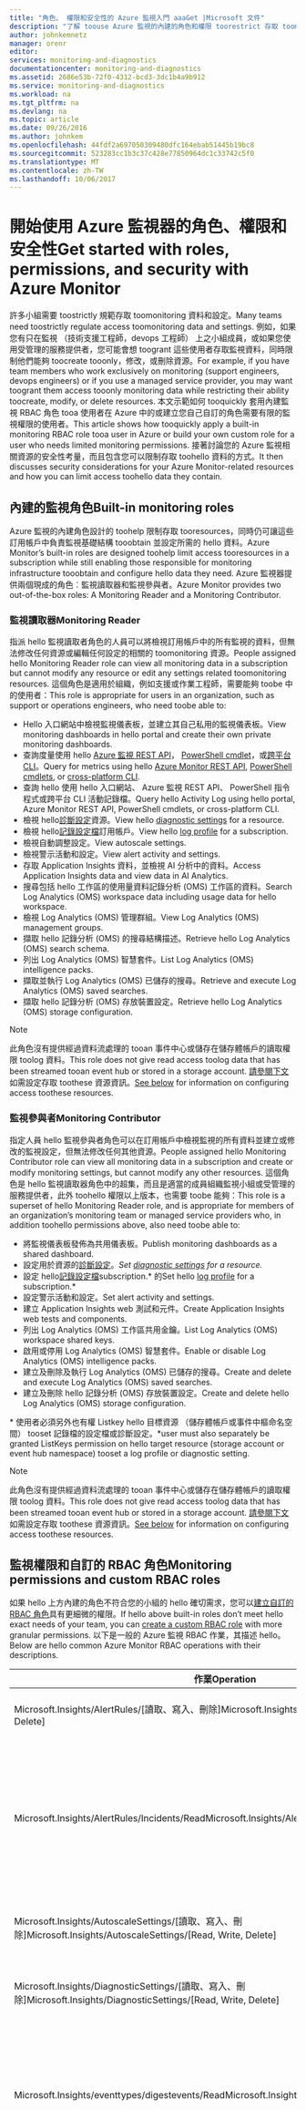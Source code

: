 ```yaml
---
title: "角色、 權限和安全性的 Azure 監視入門 aaaGet |Microsoft 文件"
description: "了解 toouse Azure 監視的內建的角色和權限 toorestrict 存取 toomonitoring 資源的方式。"
author: johnkemnetz
manager: orenr
editor: 
services: monitoring-and-diagnostics
documentationcenter: monitoring-and-diagnostics
ms.assetid: 2686e53b-72f0-4312-bcd3-3dc1b4a9b912
ms.service: monitoring-and-diagnostics
ms.workload: na
ms.tgt_pltfrm: na
ms.devlang: na
ms.topic: article
ms.date: 09/26/2016
ms.author: johnkem
ms.openlocfilehash: 44fdf2a697050309480dfc164ebab51445b19bc8
ms.sourcegitcommit: 523283cc1b3c37c428e77850964dc1c33742c5f0
ms.translationtype: MT
ms.contentlocale: zh-TW
ms.lasthandoff: 10/06/2017
---
```

# <a name="get-started-with-roles-permissions-and-security-with-azure-monitor"></a><span data-ttu-id="8a6d9-103">開始使用 Azure 監視器的角色、權限和安全性</span><span class="sxs-lookup"><span data-stu-id="8a6d9-103">Get started with roles, permissions, and security with Azure Monitor</span></span>
<span data-ttu-id="8a6d9-104">許多小組需要 toostrictly 規範存取 toomonitoring 資料和設定。</span><span class="sxs-lookup"><span data-stu-id="8a6d9-104">Many teams need toostrictly regulate access toomonitoring data and settings.</span></span> <span data-ttu-id="8a6d9-105">例如，如果您有只在監視 （技術支援工程師，devops 工程師） 上之小組成員，或如果您使用受管理的服務提供者，您可能會想 toogrant 這些使用者存取監視資料，同時限制他們能夠 toocreate tooonly，修改，或刪除資源。</span><span class="sxs-lookup"><span data-stu-id="8a6d9-105">For example, if you have team members who work exclusively on monitoring (support engineers, devops engineers) or if you use a managed service provider, you may want toogrant them access tooonly monitoring data while restricting their ability toocreate, modify, or delete resources.</span></span> <span data-ttu-id="8a6d9-106">本文示範如何 tooquickly 套用內建監視 RBAC 角色 tooa 使用者在 Azure 中的或建立您自己自訂的角色需要有限的監視權限的使用者。</span><span class="sxs-lookup"><span data-stu-id="8a6d9-106">This article shows how tooquickly apply a built-in monitoring RBAC role tooa user in Azure or build your own custom role for a user who needs limited monitoring permissions.</span></span> <span data-ttu-id="8a6d9-107">接著討論您的 Azure 監視相關資源的安全性考量，而且包含您可以限制存取 toohello 資料的方式。</span><span class="sxs-lookup"><span data-stu-id="8a6d9-107">It then discusses security considerations for your Azure Monitor-related resources and how you can limit access toohello data they contain.</span></span>

## <a name="built-in-monitoring-roles"></a><span data-ttu-id="8a6d9-108">內建的監視角色</span><span class="sxs-lookup"><span data-stu-id="8a6d9-108">Built-in monitoring roles</span></span>
<span data-ttu-id="8a6d9-109">Azure 監視的內建角色設計的 toohelp 限制存取 tooresources，同時仍可讓這些訂用帳戶中負責監視基礎結構 tooobtain 並設定所需的 hello 資料。</span><span class="sxs-lookup"><span data-stu-id="8a6d9-109">Azure Monitor’s built-in roles are designed toohelp limit access tooresources in a subscription while still enabling those responsible for monitoring infrastructure tooobtain and configure hello data they need.</span></span> <span data-ttu-id="8a6d9-110">Azure 監視器提供兩個現成的角色︰監視讀取器和監視參與者。</span><span class="sxs-lookup"><span data-stu-id="8a6d9-110">Azure Monitor provides two out-of-the-box roles: A Monitoring Reader and a Monitoring Contributor.</span></span>

### <a name="monitoring-reader"></a><span data-ttu-id="8a6d9-111">監視讀取器</span><span class="sxs-lookup"><span data-stu-id="8a6d9-111">Monitoring Reader</span></span>
<span data-ttu-id="8a6d9-112">指派 hello 監視讀取者角色的人員可以將檢視訂用帳戶中的所有監視的資料，但無法修改任何資源或編輯任何設定的相關的 toomonitoring 資源。</span><span class="sxs-lookup"><span data-stu-id="8a6d9-112">People assigned hello Monitoring Reader role can view all monitoring data in a subscription but cannot modify any resource or edit any settings related toomonitoring resources.</span></span> <span data-ttu-id="8a6d9-113">這個角色是適用於組織，例如支援或作業工程師，需要能夠 toobe 中的使用者：</span><span class="sxs-lookup"><span data-stu-id="8a6d9-113">This role is appropriate for users in an organization, such as support or operations engineers, who need toobe able to:</span></span>

* <span data-ttu-id="8a6d9-114">Hello 入口網站中檢視監視儀表板，並建立其自己私用的監視儀表板。</span><span class="sxs-lookup"><span data-stu-id="8a6d9-114">View monitoring dashboards in hello portal and create their own private monitoring dashboards.</span></span>
* <span data-ttu-id="8a6d9-115">查詢度量使用 hello [Azure 監視 REST API](https://msdn.microsoft.com/library/azure/dn931930.aspx)， [PowerShell cmdlet](insights-powershell-samples.md)，或[跨平台 CLI](insights-cli-samples.md)。</span><span class="sxs-lookup"><span data-stu-id="8a6d9-115">Query for metrics using hello [Azure Monitor REST API](https://msdn.microsoft.com/library/azure/dn931930.aspx), [PowerShell cmdlets](insights-powershell-samples.md), or [cross-platform CLI](insights-cli-samples.md).</span></span>
* <span data-ttu-id="8a6d9-116">查詢 hello 使用 hello 入口網站、 Azure 監視 REST API、 PowerShell 指令程式或跨平台 CLI 活動記錄檔。</span><span class="sxs-lookup"><span data-stu-id="8a6d9-116">Query hello Activity Log using hello portal, Azure Monitor REST API, PowerShell cmdlets, or cross-platform CLI.</span></span>
* <span data-ttu-id="8a6d9-117">檢視 hello[診斷設定](monitoring-overview-of-diagnostic-logs.md#resource-diagnostic-settings)資源。</span><span class="sxs-lookup"><span data-stu-id="8a6d9-117">View hello [diagnostic settings](monitoring-overview-of-diagnostic-logs.md#resource-diagnostic-settings) for a resource.</span></span>
* <span data-ttu-id="8a6d9-118">檢視 hello[記錄設定檔](monitoring-overview-activity-logs.md#export-the-activity-log-with-a-log-profile)訂用帳戶。</span><span class="sxs-lookup"><span data-stu-id="8a6d9-118">View hello [log profile](monitoring-overview-activity-logs.md#export-the-activity-log-with-a-log-profile) for a subscription.</span></span>
* <span data-ttu-id="8a6d9-119">檢視自動調整設定。</span><span class="sxs-lookup"><span data-stu-id="8a6d9-119">View autoscale settings.</span></span>
* <span data-ttu-id="8a6d9-120">檢視警示活動和設定。</span><span class="sxs-lookup"><span data-stu-id="8a6d9-120">View alert activity and settings.</span></span>
* <span data-ttu-id="8a6d9-121">存取 Application Insights 資料，並檢視 AI 分析中的資料。</span><span class="sxs-lookup"><span data-stu-id="8a6d9-121">Access Application Insights data and view data in AI Analytics.</span></span>
* <span data-ttu-id="8a6d9-122">搜尋包括 hello 工作區的使用量資料記錄分析 (OMS) 工作區的資料。</span><span class="sxs-lookup"><span data-stu-id="8a6d9-122">Search Log Analytics (OMS) workspace data including usage data for hello workspace.</span></span>
* <span data-ttu-id="8a6d9-123">檢視 Log Analytics (OMS) 管理群組。</span><span class="sxs-lookup"><span data-stu-id="8a6d9-123">View Log Analytics (OMS) management groups.</span></span>
* <span data-ttu-id="8a6d9-124">擷取 hello 記錄分析 (OMS) 的搜尋結構描述。</span><span class="sxs-lookup"><span data-stu-id="8a6d9-124">Retrieve hello Log Analytics (OMS) search schema.</span></span>
* <span data-ttu-id="8a6d9-125">列出 Log Analytics (OMS) 智慧套件。</span><span class="sxs-lookup"><span data-stu-id="8a6d9-125">List Log Analytics (OMS) intelligence packs.</span></span>
* <span data-ttu-id="8a6d9-126">擷取並執行 Log Analytics (OMS) 已儲存的搜尋。</span><span class="sxs-lookup"><span data-stu-id="8a6d9-126">Retrieve and execute Log Analytics (OMS) saved searches.</span></span>
* <span data-ttu-id="8a6d9-127">擷取 hello 記錄分析 (OMS) 存放裝置設定。</span><span class="sxs-lookup"><span data-stu-id="8a6d9-127">Retrieve hello Log Analytics (OMS) storage configuration.</span></span>

> [!NOTE]
> <span data-ttu-id="8a6d9-128">此角色沒有提供經過資料流處理的 tooan 事件中心或儲存在儲存體帳戶的讀取權限 toolog 資料。</span><span class="sxs-lookup"><span data-stu-id="8a6d9-128">This role does not give read access toolog data that has been streamed tooan event hub or stored in a storage account.</span></span> <span data-ttu-id="8a6d9-129">[請參閱下文](#security-considerations-for-monitoring-data)如需設定存取 toothese 資源資訊。</span><span class="sxs-lookup"><span data-stu-id="8a6d9-129">[See below](#security-considerations-for-monitoring-data) for information on configuring access toothese resources.</span></span>
> 
> 

### <a name="monitoring-contributor"></a><span data-ttu-id="8a6d9-130">監視參與者</span><span class="sxs-lookup"><span data-stu-id="8a6d9-130">Monitoring Contributor</span></span>
<span data-ttu-id="8a6d9-131">指定人員 hello 監視參與者角色可以在訂用帳戶中檢視監視的所有資料並建立或修改的監視設定，但無法修改任何其他資源。</span><span class="sxs-lookup"><span data-stu-id="8a6d9-131">People assigned hello Monitoring Contributor role can view all monitoring data in a subscription and create or modify monitoring settings, but cannot modify any other resources.</span></span> <span data-ttu-id="8a6d9-132">這個角色是 hello 監視讀取器角色中的超集，而且是適當的成員組織監視小組或受管理的服務提供者，此外 toohello 權限以上版本，也需要 toobe 能夠：</span><span class="sxs-lookup"><span data-stu-id="8a6d9-132">This role is a superset of hello Monitoring Reader role, and is appropriate for members of an organization’s monitoring team or managed service providers who, in addition toohello permissions above, also need toobe able to:</span></span>

* <span data-ttu-id="8a6d9-133">將監視儀表板發佈為共用儀表板。</span><span class="sxs-lookup"><span data-stu-id="8a6d9-133">Publish monitoring dashboards as a shared dashboard.</span></span>
* <span data-ttu-id="8a6d9-134">設定用於資源的[診斷設定](monitoring-overview-of-diagnostic-logs.md#resource-diagnostic-settings)。*</span><span class="sxs-lookup"><span data-stu-id="8a6d9-134">Set [diagnostic settings](monitoring-overview-of-diagnostic-logs.md#resource-diagnostic-settings) for a resource.*</span></span>
* <span data-ttu-id="8a6d9-135">設定 hello[記錄設定檔](monitoring-overview-activity-logs.md#export-the-activity-log-with-a-log-profile)subscription.* 的</span><span class="sxs-lookup"><span data-stu-id="8a6d9-135">Set hello [log profile](monitoring-overview-activity-logs.md#export-the-activity-log-with-a-log-profile) for a subscription.*</span></span>
* <span data-ttu-id="8a6d9-136">設定警示活動和設定。</span><span class="sxs-lookup"><span data-stu-id="8a6d9-136">Set alert activity and settings.</span></span>
* <span data-ttu-id="8a6d9-137">建立 Application Insights web 測試和元件。</span><span class="sxs-lookup"><span data-stu-id="8a6d9-137">Create Application Insights web tests and components.</span></span>
* <span data-ttu-id="8a6d9-138">列出 Log Analytics (OMS) 工作區共用金鑰。</span><span class="sxs-lookup"><span data-stu-id="8a6d9-138">List Log Analytics (OMS) workspace shared keys.</span></span>
* <span data-ttu-id="8a6d9-139">啟用或停用 Log Analytics (OMS) 智慧套件。</span><span class="sxs-lookup"><span data-stu-id="8a6d9-139">Enable or disable Log Analytics (OMS) intelligence packs.</span></span>
* <span data-ttu-id="8a6d9-140">建立及刪除及執行 Log Analytics (OMS) 已儲存的搜尋。</span><span class="sxs-lookup"><span data-stu-id="8a6d9-140">Create and delete and execute Log Analytics (OMS) saved searches.</span></span>
* <span data-ttu-id="8a6d9-141">建立及刪除 hello 記錄分析 (OMS) 存放裝置設定。</span><span class="sxs-lookup"><span data-stu-id="8a6d9-141">Create and delete hello Log Analytics (OMS) storage configuration.</span></span>

<span data-ttu-id="8a6d9-142">* 使用者必須另外也有權 Listkey hello 目標資源 （儲存體帳戶或事件中樞命名空間） tooset 記錄檔的設定檔或診斷設定。</span><span class="sxs-lookup"><span data-stu-id="8a6d9-142">*user must also separately be granted ListKeys permission on hello target resource (storage account or event hub namespace) tooset a log profile or diagnostic setting.</span></span>

> [!NOTE]
> <span data-ttu-id="8a6d9-143">此角色沒有提供經過資料流處理的 tooan 事件中心或儲存在儲存體帳戶的讀取權限 toolog 資料。</span><span class="sxs-lookup"><span data-stu-id="8a6d9-143">This role does not give read access toolog data that has been streamed tooan event hub or stored in a storage account.</span></span> <span data-ttu-id="8a6d9-144">[請參閱下文](#security-considerations-for-monitoring-data)如需設定存取 toothese 資源資訊。</span><span class="sxs-lookup"><span data-stu-id="8a6d9-144">[See below](#security-considerations-for-monitoring-data) for information on configuring access toothese resources.</span></span>
> 
> 

## <a name="monitoring-permissions-and-custom-rbac-roles"></a><span data-ttu-id="8a6d9-145">監視權限和自訂的 RBAC 角色</span><span class="sxs-lookup"><span data-stu-id="8a6d9-145">Monitoring permissions and custom RBAC roles</span></span>
<span data-ttu-id="8a6d9-146">如果 hello 上方內建的角色不符合您的小組的 hello 確切需求，您可以[建立自訂的 RBAC 角色](../active-directory/role-based-access-control-custom-roles.md)具有更細微的權限。</span><span class="sxs-lookup"><span data-stu-id="8a6d9-146">If hello above built-in roles don’t meet hello exact needs of your team, you can [create a custom RBAC role](../active-directory/role-based-access-control-custom-roles.md) with more granular permissions.</span></span> <span data-ttu-id="8a6d9-147">以下是一般的 Azure 監視 RBAC 作業，其描述 hello。</span><span class="sxs-lookup"><span data-stu-id="8a6d9-147">Below are hello common Azure Monitor RBAC operations with their descriptions.</span></span>

| <span data-ttu-id="8a6d9-148">作業</span><span class="sxs-lookup"><span data-stu-id="8a6d9-148">Operation</span></span> | <span data-ttu-id="8a6d9-149">說明</span><span class="sxs-lookup"><span data-stu-id="8a6d9-149">Description</span></span> |
| --- | --- |
| <span data-ttu-id="8a6d9-150">Microsoft.Insights/AlertRules/[讀取、寫入、刪除]</span><span class="sxs-lookup"><span data-stu-id="8a6d9-150">Microsoft.Insights/AlertRules/[Read, Write, Delete]</span></span> |<span data-ttu-id="8a6d9-151">讀取/寫入/刪除警示規則。</span><span class="sxs-lookup"><span data-stu-id="8a6d9-151">Read/write/delete alert rules.</span></span> |
| <span data-ttu-id="8a6d9-152">Microsoft.Insights/AlertRules/Incidents/Read</span><span class="sxs-lookup"><span data-stu-id="8a6d9-152">Microsoft.Insights/AlertRules/Incidents/Read</span></span> |<span data-ttu-id="8a6d9-153">列出警示規則事件 （hello 觸發的警示規則的記錄）。</span><span class="sxs-lookup"><span data-stu-id="8a6d9-153">List incidents (history of hello alert rule being triggered) for alert rules.</span></span> <span data-ttu-id="8a6d9-154">這只適用於 toohello 入口網站。</span><span class="sxs-lookup"><span data-stu-id="8a6d9-154">This only applies toohello portal.</span></span> |
| <span data-ttu-id="8a6d9-155">Microsoft.Insights/AutoscaleSettings/[讀取、寫入、刪除]</span><span class="sxs-lookup"><span data-stu-id="8a6d9-155">Microsoft.Insights/AutoscaleSettings/[Read, Write, Delete]</span></span> |<span data-ttu-id="8a6d9-156">讀取/寫入/刪除自動調整設定。</span><span class="sxs-lookup"><span data-stu-id="8a6d9-156">Read/write/delete autoscale settings.</span></span> |
| <span data-ttu-id="8a6d9-157">Microsoft.Insights/DiagnosticSettings/[讀取、寫入、刪除]</span><span class="sxs-lookup"><span data-stu-id="8a6d9-157">Microsoft.Insights/DiagnosticSettings/[Read, Write, Delete]</span></span> |<span data-ttu-id="8a6d9-158">讀取/寫入/刪除診斷設定。</span><span class="sxs-lookup"><span data-stu-id="8a6d9-158">Read/write/delete diagnostic settings.</span></span> |
| <span data-ttu-id="8a6d9-159">Microsoft.Insights/eventtypes/digestevents/Read</span><span class="sxs-lookup"><span data-stu-id="8a6d9-159">Microsoft.Insights/eventtypes/digestevents/Read</span></span> |<span data-ttu-id="8a6d9-160">此權限是必要的使用者需要存取 tooActivity 透過 hello 入口網站的記錄檔。</span><span class="sxs-lookup"><span data-stu-id="8a6d9-160">This permission is necessary for users who need access tooActivity Logs via hello portal.</span></span> |
| <span data-ttu-id="8a6d9-161">Microsoft.Insights/eventtypes/values/Read</span><span class="sxs-lookup"><span data-stu-id="8a6d9-161">Microsoft.Insights/eventtypes/values/Read</span></span> |<span data-ttu-id="8a6d9-162">列出訂用帳戶中的活動記錄檔事件 (管理事件)。</span><span class="sxs-lookup"><span data-stu-id="8a6d9-162">List Activity Log events (management events) in a subscription.</span></span> <span data-ttu-id="8a6d9-163">此權限是適用的 tooboth 程式設計和入口網站存取 toohello 活動記錄檔。</span><span class="sxs-lookup"><span data-stu-id="8a6d9-163">This permission is applicable tooboth programmatic and portal access toohello Activity Log.</span></span> |
| <span data-ttu-id="8a6d9-164">Microsoft.Insights/LogDefinitions/Read</span><span class="sxs-lookup"><span data-stu-id="8a6d9-164">Microsoft.Insights/LogDefinitions/Read</span></span> |<span data-ttu-id="8a6d9-165">此權限是必要的使用者需要存取 tooActivity 透過 hello 入口網站的記錄檔。</span><span class="sxs-lookup"><span data-stu-id="8a6d9-165">This permission is necessary for users who need access tooActivity Logs via hello portal.</span></span> |
| <span data-ttu-id="8a6d9-166">Microsoft.Insights/MetricDefinitions/Read</span><span class="sxs-lookup"><span data-stu-id="8a6d9-166">Microsoft.Insights/MetricDefinitions/Read</span></span> |<span data-ttu-id="8a6d9-167">讀取度量定義 (可用資源的度量類型清單)。</span><span class="sxs-lookup"><span data-stu-id="8a6d9-167">Read metric definitions (list of available metric types for a resource).</span></span> |
| <span data-ttu-id="8a6d9-168">Microsoft.Insights/Metrics/Read</span><span class="sxs-lookup"><span data-stu-id="8a6d9-168">Microsoft.Insights/Metrics/Read</span></span> |<span data-ttu-id="8a6d9-169">讀取資源的度量。</span><span class="sxs-lookup"><span data-stu-id="8a6d9-169">Read metrics for a resource.</span></span> |

> [!NOTE]
> <span data-ttu-id="8a6d9-170">存取 tooalerts、 診斷的設定和度量的資源需要該 hello 使用者具有讀取權限 toohello 資源類型和該資源的範圍。</span><span class="sxs-lookup"><span data-stu-id="8a6d9-170">Access tooalerts, diagnostic settings, and metrics for a resource requires that hello user has Read access toohello resource type and scope of that resource.</span></span> <span data-ttu-id="8a6d9-171">診斷的設定或記錄檔的設定檔，封存 tooa 儲存體帳戶或資料流 tooevent 中心需要 hello 使用者 tooalso hello 目標資源具有 Listkey 權限建立 （「 寫入 」）。</span><span class="sxs-lookup"><span data-stu-id="8a6d9-171">Creating (“write”) a diagnostic setting or log profile that archives tooa storage account or streams tooevent hubs requires hello user tooalso have ListKeys permission on hello target resource.</span></span>
> 
> 

<span data-ttu-id="8a6d9-172">比方說，透過使用資料表上方的 hello 您可以為 「 活動記錄讀取器 」 就像這樣建立自訂的 RBAC 角色：</span><span class="sxs-lookup"><span data-stu-id="8a6d9-172">For example, using hello above table you could create a custom RBAC role for an “Activity Log Reader” like this:</span></span>

```powershell
$role = Get-AzureRmRoleDefinition "Reader"
$role.Id = $null
$role.Name = "Activity Log Reader"
$role.Description = "Can view activity logs."
$role.Actions.Clear()
$role.Actions.Add("Microsoft.Insights/eventtypes/*")
$role.AssignableScopes.Clear()
$role.AssignableScopes.Add("/subscriptions/mySubscription")
New-AzureRmRoleDefinition -Role $role 
```

## <a name="security-considerations-for-monitoring-data"></a><span data-ttu-id="8a6d9-173">監視資料的安全性考量</span><span class="sxs-lookup"><span data-stu-id="8a6d9-173">Security considerations for monitoring data</span></span>
<span data-ttu-id="8a6d9-174">監視資料 (尤其是記錄檔)，可以包含機密資訊，例如 IP 位址或使用者名稱。</span><span class="sxs-lookup"><span data-stu-id="8a6d9-174">Monitoring data—particularly log files—can contain sensitive information, such as IP addresses or user names.</span></span> <span data-ttu-id="8a6d9-175">來自 Azure 的監視資料有三種基本形式︰</span><span class="sxs-lookup"><span data-stu-id="8a6d9-175">Monitoring data from Azure comes in three basic forms:</span></span>

1. <span data-ttu-id="8a6d9-176">hello 活動記錄檔，其中描述 Azure 訂用帳戶的控制平面的所有動作。</span><span class="sxs-lookup"><span data-stu-id="8a6d9-176">hello Activity Log, which describes all control-plane actions on your Azure subscription.</span></span>
2. <span data-ttu-id="8a6d9-177">診斷記錄檔，是由資源發出的記錄檔。</span><span class="sxs-lookup"><span data-stu-id="8a6d9-177">Diagnostic Logs, which are logs emitted by a resource.</span></span>
3. <span data-ttu-id="8a6d9-178">度量，是由資源發出。</span><span class="sxs-lookup"><span data-stu-id="8a6d9-178">Metrics, which are emitted by resources.</span></span>

<span data-ttu-id="8a6d9-179">這三種資料型別可以儲存在儲存體帳戶，或資料流處理 tooEvent 集線器，兩者都是一般用途的 Azure 資源。</span><span class="sxs-lookup"><span data-stu-id="8a6d9-179">All three of these data types can be stored in a storage account or streamed tooEvent Hub, both of which are general-purpose Azure resources.</span></span> <span data-ttu-id="8a6d9-180">由於這些是一般用途的資源，因此對其進行建立、刪除及存取通常是保留給系統管理員的特殊權限作業。</span><span class="sxs-lookup"><span data-stu-id="8a6d9-180">Because these are general-purpose resources, creating, deleting, and accessing them is a privileged operation usually reserved for an administrator.</span></span> <span data-ttu-id="8a6d9-181">我們建議您使用下列做法監視相關資源的 tooprevent 誤用 hello:</span><span class="sxs-lookup"><span data-stu-id="8a6d9-181">We suggest that you use hello following practices for monitoring-related resources tooprevent misuse:</span></span>

* <span data-ttu-id="8a6d9-182">針對監視資料使用單一、專用的儲存體帳戶。</span><span class="sxs-lookup"><span data-stu-id="8a6d9-182">Use a single, dedicated storage account for monitoring data.</span></span> <span data-ttu-id="8a6d9-183">如果您需要 tooseparate 監視資料到多個儲存體帳戶時，絕對不會共用儲存體帳戶之間監視的使用方式和非監視資料，因為這樣可能會不小心讓只需要存取 （例如 toomonitoring 資料的使用者</span><span class="sxs-lookup"><span data-stu-id="8a6d9-183">If you need tooseparate monitoring data into multiple storage accounts, never share usage of a storage account between monitoring and non-monitoring data, as this may inadvertently give those who only need access toomonitoring data (eg.</span></span> <span data-ttu-id="8a6d9-184">第三方 SIEM) 存取 toonon 監視資料。</span><span class="sxs-lookup"><span data-stu-id="8a6d9-184">a third-party SIEM) access toonon-monitoring data.</span></span>
* <span data-ttu-id="8a6d9-185">理由與上面相同的 hello 跨所有診斷設定使用單一的專用或 服務匯流排事件中樞命名空間。</span><span class="sxs-lookup"><span data-stu-id="8a6d9-185">Use a single, dedicated Service Bus or Event Hub namespace across all diagnostic settings for hello same reason as above.</span></span>
* <span data-ttu-id="8a6d9-186">由將其保存在個別的資源群組中，會限制存取 toomonitoring 相關的儲存體帳戶或事件中心和[使用範圍](../active-directory/role-based-access-control-what-is.md#basics-of-access-management-in-azure)您監視角色 toolimit 存取 tooonly 資源群組。</span><span class="sxs-lookup"><span data-stu-id="8a6d9-186">Limit access toomonitoring-related storage accounts or event hubs by keeping them in a separate resource group, and [use scope](../active-directory/role-based-access-control-what-is.md#basics-of-access-management-in-azure) on your monitoring roles toolimit access tooonly that resource group.</span></span>
* <span data-ttu-id="8a6d9-187">當使用者只需要存取 toomonitoring 資料永遠不會授與 hello Listkey 權限的儲存體帳戶或事件中心在訂用帳戶範圍。</span><span class="sxs-lookup"><span data-stu-id="8a6d9-187">Never grant hello ListKeys permission for either storage accounts or event hubs at subscription scope when a user only needs access toomonitoring data.</span></span> <span data-ttu-id="8a6d9-188">相反地，授與這些權限 toohello 使用者在資源或資源群組 （如果您有專用的監視資源群組） 範圍。</span><span class="sxs-lookup"><span data-stu-id="8a6d9-188">Instead, give these permissions toohello user at a resource or resource group (if you have a dedicated monitoring resource group) scope.</span></span>

### <a name="limiting-access-toomonitoring-related-storage-accounts"></a><span data-ttu-id="8a6d9-189">限制存取 toomonitoring 相關的儲存體帳戶</span><span class="sxs-lookup"><span data-stu-id="8a6d9-189">Limiting access toomonitoring-related storage accounts</span></span>
<span data-ttu-id="8a6d9-190">當使用者或應用程式需要存取 toomonitoring 資料儲存體帳戶中的時，您應該[產生帳戶 SAS](https://msdn.microsoft.com/library/azure/mt584140.aspx) hello 包含具有唯讀存取的服務層級 tooblob 存放裝置的監視資料的儲存體帳戶上。</span><span class="sxs-lookup"><span data-stu-id="8a6d9-190">When a user or application needs access toomonitoring data in a storage account, you should [generate an Account SAS](https://msdn.microsoft.com/library/azure/mt584140.aspx) on hello storage account that contains monitoring data with service-level read-only access tooblob storage.</span></span> <span data-ttu-id="8a6d9-191">在 PowerShell 中，它看起來應該如下所示：</span><span class="sxs-lookup"><span data-stu-id="8a6d9-191">In PowerShell, this might look like:</span></span>

```powershell
$context = New-AzureStorageContext -ConnectionString "[connection string for your monitoring Storage Account]"
$token = New-AzureStorageAccountSASToken -ResourceType Service -Service Blob -Permission "rl" -Context $context
```

<span data-ttu-id="8a6d9-192">然後，您可以將需要從該儲存體帳戶，tooread hello 語彙基元 toohello 實體，其可以清單，並從該儲存體帳戶中的所有 blob 讀取。</span><span class="sxs-lookup"><span data-stu-id="8a6d9-192">You can then give hello token toohello entity that needs tooread from that storage account, and it can list and read from all blobs in that storage account.</span></span>

<span data-ttu-id="8a6d9-193">或者，如果您需要 toocontrol RBAC 具有此權限，您可以授與該實體 hello Microsoft.Storage/storageAccounts/listkeys/action 該特定的儲存體帳戶的權限。</span><span class="sxs-lookup"><span data-stu-id="8a6d9-193">Alternatively, if you need toocontrol this permission with RBAC, you can grant that entity hello Microsoft.Storage/storageAccounts/listkeys/action permission on that particular storage account.</span></span> <span data-ttu-id="8a6d9-194">這是必要的使用者需要 toobe 無法 tooset 診斷設定或記錄檔的設定檔 tooarchive tooa 儲存體帳戶。</span><span class="sxs-lookup"><span data-stu-id="8a6d9-194">This is necessary for users who need toobe able tooset a diagnostic setting or log profile tooarchive tooa storage account.</span></span> <span data-ttu-id="8a6d9-195">例如，您可以建立遵循自訂的 RBAC 角色的使用者或應用程式只需要從一個儲存體帳戶的 tooread hello:</span><span class="sxs-lookup"><span data-stu-id="8a6d9-195">For example, you could create hello following custom RBAC role for a user or application that only needs tooread from one storage account:</span></span>

```powershell
$role = Get-AzureRmRoleDefinition "Reader"
$role.Id = $null
$role.Name = "Monitoring Storage Account Reader"
$role.Description = "Can get hello storage account keys for a monitoring storage account."
$role.Actions.Clear()
$role.Actions.Add("Microsoft.Storage/storageAccounts/listkeys/action")
$role.Actions.Add("Microsoft.Storage/storageAccounts/Read")
$role.AssignableScopes.Clear()
$role.AssignableScopes.Add("/subscriptions/mySubscription/resourceGroups/myResourceGroup/providers/Microsoft.Storage/storageAccounts/myMonitoringStorageAccount")
New-AzureRmRoleDefinition -Role $role 
```

> [!WARNING]
> <span data-ttu-id="8a6d9-196">hello Listkey 權限可讓 hello 使用者 toolist hello 主要和次要儲存體帳戶金鑰。</span><span class="sxs-lookup"><span data-stu-id="8a6d9-196">hello ListKeys permission enables hello user toolist hello primary and secondary storage account keys.</span></span> <span data-ttu-id="8a6d9-197">這些金鑰授與 hello 使用者所有已簽署的權限 （讀取、 寫入、 建立 blob、 刪除 blob 等等） 在所有已簽署該儲存體帳戶中的服務 （blob、 佇列、 表格及檔案）。</span><span class="sxs-lookup"><span data-stu-id="8a6d9-197">These keys grant hello user all signed permissions (read, write, create blobs, delete blobs, etc.) across all signed services (blob, queue, table, file) in that storage account.</span></span> <span data-ttu-id="8a6d9-198">我們建議盡可能使用上述的帳戶 SAS。</span><span class="sxs-lookup"><span data-stu-id="8a6d9-198">We recommend using an Account SAS described above when possible.</span></span>
> 
> 

### <a name="limiting-access-toomonitoring-related-event-hubs"></a><span data-ttu-id="8a6d9-199">限制存取 toomonitoring 相關的事件中心</span><span class="sxs-lookup"><span data-stu-id="8a6d9-199">Limiting access toomonitoring-related event hubs</span></span>
<span data-ttu-id="8a6d9-200">使用事件中心可依照類似的模式，但首先您需要 toocreate 專用的接聽授權規則。</span><span class="sxs-lookup"><span data-stu-id="8a6d9-200">A similar pattern can be followed with event hubs, but first you need toocreate a dedicated Listen authorization rule.</span></span> <span data-ttu-id="8a6d9-201">如果您想 toogrant 存取 tooan 應用程式只需要 toolisten toomonitoring 相關的事件中樞時，請勿 hello 遵循：</span><span class="sxs-lookup"><span data-stu-id="8a6d9-201">If you want toogrant access tooan application that only needs toolisten toomonitoring-related event hubs, do hello following:</span></span>

1. <span data-ttu-id="8a6d9-202">為資料流只接聽宣告的監視資料所建立的 hello 事件中樞上建立共用的存取原則。</span><span class="sxs-lookup"><span data-stu-id="8a6d9-202">Create a shared access policy on hello event hub(s) that were created for streaming monitoring data with only Listen claims.</span></span> <span data-ttu-id="8a6d9-203">這可以在 hello 入口網站中完成。</span><span class="sxs-lookup"><span data-stu-id="8a6d9-203">This can be done in hello portal.</span></span> <span data-ttu-id="8a6d9-204">例如，您可能會將它稱為 “monitoringReadOnly”。</span><span class="sxs-lookup"><span data-stu-id="8a6d9-204">For example, you might call it “monitoringReadOnly.”</span></span> <span data-ttu-id="8a6d9-205">可能的話，您會想 toogive 金鑰直接 toohello 取用者，並略過 hello 下一個步驟。</span><span class="sxs-lookup"><span data-stu-id="8a6d9-205">If possible, you will want toogive that key directly toohello consumer and skip hello next step.</span></span>
2. <span data-ttu-id="8a6d9-206">如果 hello 取用者需要 toobe 無法 tooget hello 金鑰特定，授與該事件中心 hello 使用者 hello Listkey 動作。</span><span class="sxs-lookup"><span data-stu-id="8a6d9-206">If hello consumer needs toobe able tooget hello key ad-hoc, grant hello user hello ListKeys action for that event hub.</span></span> <span data-ttu-id="8a6d9-207">這也是必要的使用者需要 toobe 無法 tooset 診斷設定，或記錄設定檔 toostream tooevent 集線器。</span><span class="sxs-lookup"><span data-stu-id="8a6d9-207">This is also necessary for users who need toobe able tooset a diagnostic setting or log profile toostream tooevent hubs.</span></span> <span data-ttu-id="8a6d9-208">例如，您可能會建立 RBAC 規則︰</span><span class="sxs-lookup"><span data-stu-id="8a6d9-208">For example, you might create an RBAC rule:</span></span>
   
   ```powershell
   $role = Get-AzureRmRoleDefinition "Reader"
   $role.Id = $null
   $role.Name = "Monitoring Event Hub Listener"
   $role.Description = "Can get hello key toolisten tooan event hub streaming monitoring data."
   $role.Actions.Clear()
   $role.Actions.Add("Microsoft.ServiceBus/namespaces/authorizationrules/listkeys/action")
   $role.Actions.Add("Microsoft.ServiceBus/namespaces/Read")
   $role.AssignableScopes.Clear()
   $role.AssignableScopes.Add("/subscriptions/mySubscription/resourceGroups/myResourceGroup/providers/Microsoft.ServiceBus/namespaces/mySBNameSpace")
   New-AzureRmRoleDefinition -Role $role 
   ```

## <a name="next-steps"></a><span data-ttu-id="8a6d9-209">後續步驟</span><span class="sxs-lookup"><span data-stu-id="8a6d9-209">Next steps</span></span>
* [<span data-ttu-id="8a6d9-210">深入了解 RBAC 和 Resource Manager 中的權限</span><span class="sxs-lookup"><span data-stu-id="8a6d9-210">Read about RBAC and permissions in Resource Manager</span></span>](../active-directory/role-based-access-control-what-is.md)
* [<span data-ttu-id="8a6d9-211">讀取的監視在 Azure 中的 hello 概觀</span><span class="sxs-lookup"><span data-stu-id="8a6d9-211">Read hello overview of monitoring in Azure</span></span>](monitoring-overview.md)

